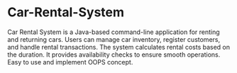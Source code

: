 # Car-Rental-System
Car Rental System is a Java-based command-line application for renting and returning cars. Users can manage car inventory, register customers, and handle rental transactions. The system calculates rental costs based on the duration. It provides availability checks to ensure smooth operations. Easy to use and implement OOPS concept.
